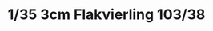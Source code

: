 ---
title: "1/35 3cm Flakvierling 103/38"
price: TBA
desc: ""
img_path: "/assets/img/DW35004.jpg"
brand: AMMO
available: false
special_offer: false
new: false
soon: false
cat: "Plasticne-Makete"
subcat: "PM-DAS WERK"
subsubcat: ""
sifra: "DW35004"
---